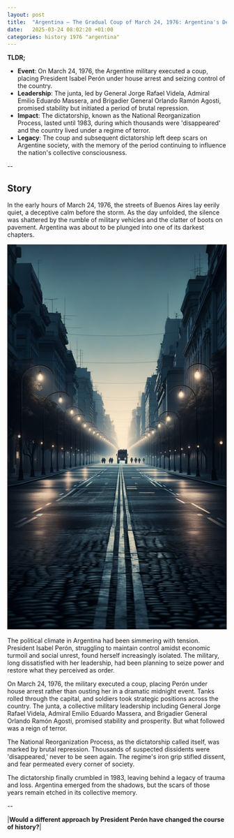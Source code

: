 ```yaml
---
layout: post
title:  "Argentina – The Gradual Coup of March 24, 1976: Argentina's Descent into Darkness"
date:   2025-03-24 08:02:20 +01:00
categories: history 1976 "argentina"
---
```


**TLDR;**
- **Event**: On March 24, 1976, the Argentine military executed a coup, placing President Isabel Perón under house arrest and seizing control of the country.
- **Leadership**: The junta, led by General Jorge Rafael Videla, Admiral Emilio Eduardo Massera, and Brigadier General Orlando Ramón Agosti, promised stability but initiated a period of brutal repression.
- **Impact**: The dictatorship, known as the National Reorganization Process, lasted until 1983, during which thousands were 'disappeared' and the country lived under a regime of terror.
- **Legacy**: The coup and subsequent dictatorship left deep scars on Argentine society, with the memory of the period continuing to influence the nation's collective consciousness.

--

## Story

In the early hours of March 24, 1976, the streets of Buenos Aires lay eerily quiet, a deceptive calm before the storm. As the day unfolded, the silence was shattered by the rumble of military vehicles and the clatter of boots on pavement. Argentina was about to be plunged into one of its darkest chapters.

![Image](/assets/images/24_March_2bf8015ab5f55d6b08ef6d47cb8d7c29.png)

The political climate in Argentina had been simmering with tension. President Isabel Perón, struggling to maintain control amidst economic turmoil and social unrest, found herself increasingly isolated. The military, long dissatisfied with her leadership, had been planning to seize power and restore what they perceived as order.

On March 24, 1976, the military executed a coup, placing Perón under house arrest rather than ousting her in a dramatic midnight event. Tanks rolled through the capital, and soldiers took strategic positions across the country. The junta, a collective military leadership including General Jorge Rafael Videla, Admiral Emilio Eduardo Massera, and Brigadier General Orlando Ramón Agosti, promised stability and prosperity. But what followed was a reign of terror.

The National Reorganization Process, as the dictatorship called itself, was marked by brutal repression. Thousands of suspected dissidents were 'disappeared,' never to be seen again. The regime's iron grip stifled dissent, and fear permeated every corner of society.

The dictatorship finally crumbled in 1983, leaving behind a legacy of trauma and loss. Argentina emerged from the shadows, but the scars of those years remain etched in its collective memory.

--

|**Would a different approach by President Perón have changed the course of history?**|

